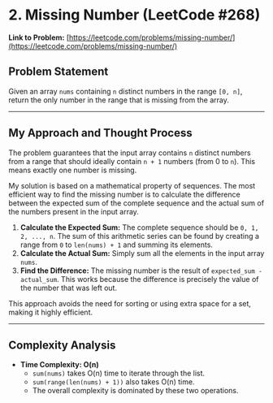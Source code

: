 # 2. Missing Number (LeetCode #268)

**Link to Problem:** [https://leetcode.com/problems/missing-number/](https://leetcode.com/problems/missing-number/)

## Problem Statement
Given an array `nums` containing `n` distinct numbers in the range `[0, n]`, return the only number in the range that is missing from the array.

---
## My Approach and Thought Process

The problem guarantees that the input array contains `n` distinct numbers from a range that should ideally contain `n + 1` numbers (from 0 to `n`). This means exactly one number is missing.

My solution is based on a mathematical property of sequences. The most efficient way to find the missing number is to calculate the difference between the expected sum of the complete sequence and the actual sum of the numbers present in the input array.

1.  **Calculate the Expected Sum:** The complete sequence should be `0, 1, 2, ..., n`. The sum of this arithmetic series can be found by creating a range from `0` to `len(nums) + 1` and summing its elements.
2.  **Calculate the Actual Sum:** Simply sum all the elements in the input array `nums`.
3.  **Find the Difference:** The missing number is the result of `expected_sum - actual_sum`. This works because the difference is precisely the value of the number that was left out.

This approach avoids the need for sorting or using extra space for a set, making it highly efficient.

---
## Complexity Analysis

* **Time Complexity: O(n)**
    * `sum(nums)` takes O(n) time to iterate through the list.
    * `sum(range(len(nums) + 1))` also takes O(n) time.
    * The overall complexity is dominated by these two operations.
